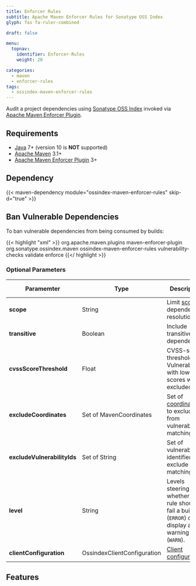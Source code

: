 ```yaml
---
title: Enforcer Rules
subtitle: Apache Maven Enforcer Rules for Sonatype OSS Index
glyph: fas fa-ruler-combined

draft: false

menu:
  topnav:
    identifier: Enforcer-Rules
    weight: 20

categories:
  - maven
  - enforcer-rules
tags:
  - ossindex-maven-enforcer-rules
---
```


Audit a project dependencies using [Sonatype OSS Index](https://ossindex.sonatype.org) invoked via
[Apache Maven Enforcer Plugin](https://maven.apache.org/enforcer/maven-enforcer-plugin/).

## Requirements

* [Java](http://java.oracle.com) 7+ (version 10 is **NOT** supported)
* [Apache Maven](https://maven.apache.org) 3.1+
* [Apache Maven Enforcer Plugin](https://maven.apache.org/enforcer/maven-enforcer-plugin/) 3+

## Dependency

{{< maven-dependency module="ossindex-maven-enforcer-rules" skip-d="true" >}}

## Ban Vulnerable Dependencies

To ban vulnerable dependencies from being consumed by builds:

{{< highlight "xml" >}}
<build>
  <plugins>
    <plugin>
      <groupId>org.apache.maven.plugins</groupId>
      <artifactId>maven-enforcer-plugin</artifactId>
      <dependencies>
        <dependency>
          <groupId>org.sonatype.ossindex.maven</groupId>
          <artifactId>ossindex-maven-enforcer-rules</artifactId>
        </dependency>
      </dependencies>
      <executions>
        <execution>
          <id>vulnerability-checks</id>
          <phase>validate</phase>
          <goals>
            <goal>enforce</goal>
          </goals>
          <configuration>
            <rules>
              <banVulnerable implementation="org.sonatype.ossindex.maven.enforcer.BanVulnerableDependencies"/>
            </rules>
          </configuration>
        </execution>
      </executions>
    </plugin>
  </plugins>
</build>
{{</ highlight >}}

### Optional Parameters

| Paramemter                  | Type                        | Description | Default Value |
| --------------------------- | --------------------------- | ----------- | ------------- |
| **scope**                   | String                      | Limit [scope](https://maven.apache.org/guides/introduction/introduction-to-dependency-mechanism.html#Dependency_Scope) of dependency resolution. | |
| **transitive**              | Boolean                     | Include transitive dependencies | `true` |
| **cvssScoreThreshold**      | Float                       | CVSS-score threshold.  Vulnerabilities with lower scores will be excluded. | `0.0` |
| **excludeCoordinates**      | Set of MavenCoordinates     | Set of [coordinates](https://sonatype.github.io/ossindex-maven/apidocs/org/sonatype/ossindex/maven/common/MavenCoordinates.html) to exclude from vulnerability matching. | |
| **excludeVulnerabilityIds** | Set of String               | Set of vulnerability identifiers to exclude from matching. | |
| **level**                   | String                      | Levels steering whether a rule should fail a build (`ERROR`) or just display a warning (`WARN`). | `ERROR` |
| **clientConfiguration**     | OssindexClientConfiguration | [Client configuration](https://sonatype.github.io/ossindex-public/apidocs/org/sonatype/ossindex/service/client/OssindexClientConfiguration.html). | |

## Features